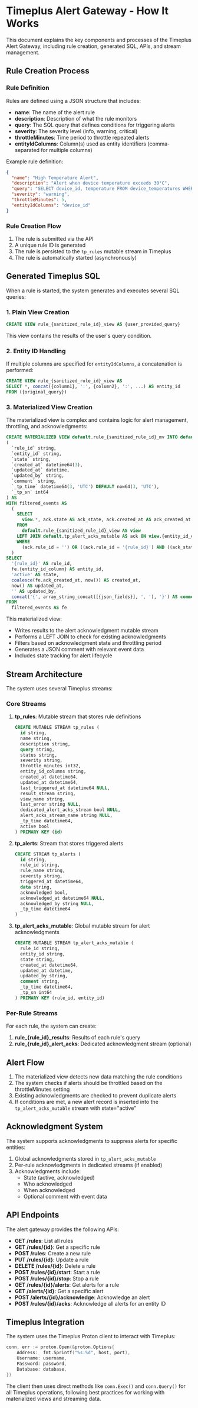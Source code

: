 # Timeplus Alert Gateway - How It Works

This document explains the key components and processes of the Timeplus Alert Gateway, including rule creation, generated SQL, APIs, and stream management.

## Rule Creation Process

### Rule Definition

Rules are defined using a JSON structure that includes:

- **name**: The name of the alert rule
- **description**: Description of what the rule monitors
- **query**: The SQL query that defines conditions for triggering alerts
- **severity**: The severity level (info, warning, critical)
- **throttleMinutes**: Time period to throttle repeated alerts
- **entityIdColumns**: Column(s) used as entity identifiers (comma-separated for multiple columns)

Example rule definition:
```json
{
  "name": "High Temperature Alert",
  "description": "Alert when device temperature exceeds 30°C",
  "query": "SELECT device_id, temperature FROM device_temperatures WHERE temperature > 30",
  "severity": "warning",
  "throttleMinutes": 5,
  "entityIdColumns": "device_id"
}
```

### Rule Creation Flow

1. The rule is submitted via the API
2. A unique rule ID is generated
3. The rule is persisted to the `tp_rules` mutable stream in Timeplus
4. The rule is automatically started (asynchronously)

## Generated Timeplus SQL

When a rule is started, the system generates and executes several SQL queries:

### 1. Plain View Creation

```sql
CREATE VIEW rule_{sanitized_rule_id}_view AS {user_provided_query}
```

This view contains the results of the user's query condition.

### 2. Entity ID Handling

If multiple columns are specified for `entityIdColumns`, a concatenation is performed:

```sql
CREATE VIEW rule_{sanitized_rule_id}_view AS 
SELECT *, concat({column1}, ':', {column2}, ':', ...) AS entity_id 
FROM ({original_query})
```

### 3. Materialized View Creation

The materialized view is complex and contains logic for alert management, throttling, and acknowledgments:

```sql
CREATE MATERIALIZED VIEW default.rule_{sanitized_rule_id}_mv INTO default.tp_alert_acks_mutable
(
  `rule_id` string,
  `entity_id` string,
  `state` string,
  `created_at` datetime64(3),
  `updated_at` datetime,
  `updated_by` string,
  `comment` string,
  `_tp_time` datetime64(3, 'UTC') DEFAULT now64(3, 'UTC'),
  `_tp_sn` int64
) AS
WITH filtered_events AS
  (
    SELECT
      view.*, ack.state AS ack_state, ack.created_at AS ack_created_at
    FROM
      default.rule_{sanitized_rule_id}_view AS view
    LEFT JOIN default.tp_alert_acks_mutable AS ack ON view.{entity_id_column} = ack.entity_id
    WHERE
      (ack.rule_id = '') OR ((ack.rule_id = '{rule_id}') AND ((ack_state = '') OR (ack_state = 'acknowledged') OR ((now() - {throttle}m) > ack.created_at)))
  )
SELECT
  '{rule_id}' AS rule_id, 
  fe.{entity_id_column} AS entity_id, 
  'active' AS state, 
  coalesce(fe.ack_created_at, now()) AS created_at, 
  now() AS updated_at, 
  '' AS updated_by, 
  concat('{', array_string_concat([{json_fields}], ', '), '}') AS comment
FROM
  filtered_events AS fe
```

This materialized view:
- Writes results to the alert acknowledgment mutable stream
- Performs a LEFT JOIN to check for existing acknowledgments
- Filters based on acknowledgment state and throttling period
- Generates a JSON comment with relevant event data
- Includes state tracking for alert lifecycle

## Stream Architecture

The system uses several Timeplus streams:

### Core Streams

1. **tp_rules**: Mutable stream that stores rule definitions
   ```sql
   CREATE MUTABLE STREAM tp_rules (
     id string,
     name string,
     description string,
     query string,
     status string,
     severity string,
     throttle_minutes int32,
     entity_id_columns string,
     created_at datetime64,
     updated_at datetime64,
     last_triggered_at datetime64 NULL,
     result_stream string,
     view_name string,
     last_error string NULL,
     dedicated_alert_acks_stream bool NULL,
     alert_acks_stream_name string NULL,
     _tp_time datetime64,
     active bool
   ) PRIMARY KEY (id)
   ```

2. **tp_alerts**: Stream that stores triggered alerts
   ```sql
   CREATE STREAM tp_alerts (
     id string,
     rule_id string,
     rule_name string,
     severity string,
     triggered_at datetime64,
     data string,
     acknowledged bool,
     acknowledged_at datetime64 NULL,
     acknowledged_by string NULL,
     _tp_time datetime64
   )
   ```

3. **tp_alert_acks_mutable**: Global mutable stream for alert acknowledgments
   ```sql
   CREATE MUTABLE STREAM tp_alert_acks_mutable (
     rule_id string,
     entity_id string,
     state string,
     created_at datetime64,
     updated_at datetime,
     updated_by string,
     comment string,
     _tp_time datetime64,
     _tp_sn int64
   ) PRIMARY KEY (rule_id, entity_id)
   ```

### Per-Rule Streams

For each rule, the system can create:

1. **rule_{rule_id}_results**: Results of each rule's query
2. **rule_{rule_id}_alert_acks**: Dedicated acknowledgment stream (optional)

## Alert Flow

1. The materialized view detects new data matching the rule conditions
2. The system checks if alerts should be throttled based on the throttleMinutes setting
3. Existing acknowledgments are checked to prevent duplicate alerts
4. If conditions are met, a new alert record is inserted into the `tp_alert_acks_mutable` stream with state="active"

## Acknowledgment System

The system supports acknowledgments to suppress alerts for specific entities:

1. Global acknowledgments stored in `tp_alert_acks_mutable`
2. Per-rule acknowledgments in dedicated streams (if enabled)
3. Acknowledgments include:
   - State (active, acknowledged)
   - Who acknowledged
   - When acknowledged
   - Optional comment with event data

## API Endpoints

The alert gateway provides the following APIs:

- **GET /rules**: List all rules
- **GET /rules/{id}**: Get a specific rule
- **POST /rules**: Create a new rule
- **PUT /rules/{id}**: Update a rule
- **DELETE /rules/{id}**: Delete a rule
- **POST /rules/{id}/start**: Start a rule
- **POST /rules/{id}/stop**: Stop a rule
- **GET /rules/{id}/alerts**: Get alerts for a rule
- **GET /alerts/{id}**: Get a specific alert
- **POST /alerts/{id}/acknowledge**: Acknowledge an alert
- **POST /rules/{id}/acks**: Acknowledge all alerts for an entity ID

## Timeplus Integration

The system uses the Timeplus Proton client to interact with Timeplus:

```go
conn, err := proton.Open(&proton.Options{
    Address:  fmt.Sprintf("%s:%d", host, port),
    Username: username,
    Password: password,
    Database: database,
})
```

The client then uses direct methods like `conn.Exec()` and `conn.Query()` for all Timeplus operations, following best practices for working with materialized views and streaming data.
